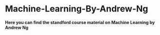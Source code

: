 # Machine-Learning-By-Andrew-Ng
#### Here you can find the standford course material on Machine Learning by Andrew Ng
